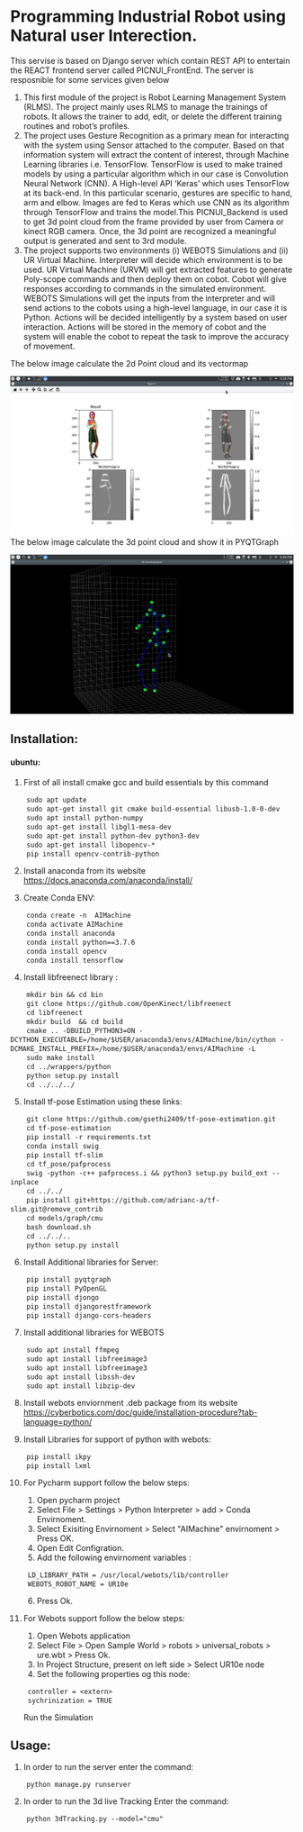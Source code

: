 # Programming Industrial Robot using Natural user Interection.


This servise is based on Django server which contain REST API to entertain the REACT frontend server called PICNUI_FrontEnd. The server is resposnible for some services given below
1.  This first module of the project is Robot Learning Management System (RLMS). The project mainly uses RLMS to manage the trainings of robots. It allows the trainer to add, edit, or delete the different training routines and robot’s profiles. 
2. The project uses Gesture Recognition as a primary mean for interacting with the system using Sensor attached to the computer. Based on that information system will extract the content of interest, through Machine Learning libraries i.e. TensorFlow. TensorFlow is used to make trained models by using a particular algorithm which in our case is Convolution Neural Network (CNN). A High-level API ‘Keras’ which uses TensorFlow at its back-end. In this particular scenario, gestures are specific to hand, arm and elbow. Images are fed to Keras which use CNN as its algorithm through TensorFlow and trains the model.This PICNUI_Backend is used to get 3d point cloud from the frame provided by user from Camera or kinect RGB camera.  Once, the 3d point are recognized a meaningful output is generated and sent to 3rd module.
3. The project supports two environments (i) WEBOTS Simulations and (ii) UR Virtual Machine. Interpreter will decide which environment is to be used. UR Virtual Machine (URVM) will get extracted features to generate Poly-scope commands and then deploy them on cobot. Cobot will give responses according to commands in the simulated environment. WEBOTS Simulations will get the inputs from the interpreter and will send actions to the cobots using a high-level language, in our case it is Python. Actions will be decided intelligently by a system based on user interaction. Actions will be stored in the memory of cobot and the system will enable the cobot to repeat the task to improve the accuracy of movement. 

The below image calculate the 2d Point cloud and its vectormap 

![](server/images/demo1.png)
The below image calculate the 3d point cloud and show it in PYQTGraph

![](server/images/demo2.png)

## Installation:
#### ubuntu:
1. First of all install cmake gcc and build essentials by this command
```
	sudo apt update 
	sudo apt-get install git cmake build-essential libusb-1.0-0-dev
	sudo apt install python-numpy
	sudo apt-get install libgl1-mesa-dev
	sudo apt-get install python-dev python3-dev
	sudo apt-get install libopencv-*
	pip install opencv-contrib-python
```


2. Install anaconda from its website <https://docs.anaconda.com/anaconda/install/>

3.  Create Conda ENV:

```
	conda create -n  AIMachine
	conda activate AIMachine
	conda install anaconda
	conda install python==3.7.6
	conda install opencv
	conda install tensorflow
```


4. Install libfreenect library :

```
	mkdir bin && cd bin
	git clone https://github.com/OpenKinect/libfreenect
	cd libfreenect
	mkdir build  && cd build
	cmake .. -DBUILD_PYTHON3=ON -DCYTHON_EXECUTABLE=/home/$USER/anaconda3/envs/AIMachine/bin/cython -DCMAKE_INSTALL_PREFIX=/home/$USER/anaconda3/envs/AIMachine -L
	sudo make install
	cd ../wrappers/python
	python setup.py install
	cd ../../../
```

5. Install tf-pose Estimation using these links:

```
	git clone https://github.com/gsethi2409/tf-pose-estimation.git
	cd tf-pose-estimation
	pip install -r requirements.txt
	conda install swig
	pip install tf-slim
	cd tf_pose/pafprocess
	swig -python -c++ pafprocess.i && python3 setup.py build_ext --inplace
	cd ../../
	pip install git+https://github.com/adrianc-a/tf-slim.git@remove_contrib
	cd models/graph/cmu
	bash download.sh
	cd ../../..
	python setup.py install
```
6. Install Additional libraries for Server:

```
    pip install pyqtgraph
    pip install PyOpenGL
    pip install djongo
    pip install djangorestframework
    pip install django-cors-headers
```
7. Install additional libraries for WEBOTS 

```
	sudo apt install ffmpeg
	sudo apt install libfreeimage3
	sudo apt install libfreeimage3
	sudo apt install libssh-dev
	sudo apt install libzip-dev
```

8. Install webots enviornment  .deb package from its website <https://cyberbotics.com/doc/guide/installation-procedure?tab-language=python/>

9. Install Libraries for support of python with webots:
```
	pip install ikpy
	pip install lxml
```

10. For Pycharm support follow the below steps:
	1. Open pycharm project
	2. Select File > Settings > Python Interpreter > add > Conda Envirnoment.
	3. Select Exisiting Envirnoment > Select "AIMachine" envirnoment > Press OK.
	4. Open Edit Configration.
	5. Add the following envirnoment variables :
	```
	 LD_LIBRARY_PATH = /usr/local/webots/lib/controller
	 WEBOTS_ROBOT_NAME = UR10e
	```
	6. Press Ok.

11. For Webots support follow the below steps:
	1. Open Webots application
	2. Select File > Open Sample World > robots > universal_robots > ure.wbt > Press Ok.
	3. In Project Structure, present on left side > Select UR10e node
	4. Set the following properties og this node:
	```
	 controller = <extern>
	 sychrinization = TRUE
	```
	Run the Simulation


## Usage:
1. In order to run the server enter the command:
```
    python manage.py runserver
```

2. In order to run the 3d live Tracking Enter the command: 
```
    python 3dTracking.py --model="cmu"
```
